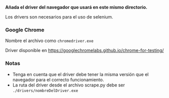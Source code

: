 **Añada el driver del navegador que usará en este mismo directorio.**

Los drivers son necesarios para el uso de selenium.
### Google Chrome
Nombre el archivo como `chromedriver.exe`

Driver disponible en https://googlechromelabs.github.io/chrome-for-testing/

### Notas
- Tenga en cuenta que el driver debe tener la misma versión que el
navegador para el correcto funcionamiento.
- La ruta del driver desde el archivo scrape.py debe ser `./drivers/nombreDelDriver.exe`
